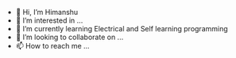 - 👋 Hi, I’m Himanshu
- 👀 I’m interested in ...
- 🌱 I’m currently learning Electrical and Self learning programming
- 💞️ I’m looking to collaborate on ...
- 📫 How to reach me ...

<!---
22Himanshu11/22Himanshu11 is a ✨ special ✨ repository because its `README.md` (this file) appears on your GitHub profile.
You can click the Preview link to take a look at your changes.
--->
